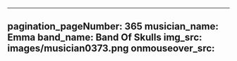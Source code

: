 ------
pagination_pageNumber: 365
musician_name: Emma
band_name: Band Of Skulls
img_src: images/musician0373.png
onmouseover_src: 
------
